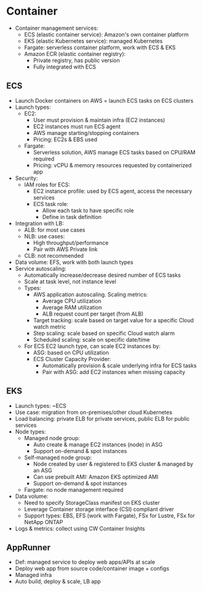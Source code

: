 # Container
- Container management services:
  - ECS (elastic container service): Amazon's own container platform
  - EKS (elastic Kubernetes service): managed Kubernetes
  - Fargate: serverless container platform, work with ECS & EKS
  - Amazon ECR (elastic container registry):
    - Private registry, has public version
    - Fully integrated with ECS
## ECS
- Launch Docker containers on AWS = launch ECS tasks on ECS clusters
- Launch types:
  - EC2:
    - User must provision & maintain infra (EC2 instances)
    - EC2 instances must run ECS agent
    - AWS manage starting/stopping containers
    - Pricing: EC2s & EBS used
  - Fargate:
    - Serverless solution, AWS manage ECS tasks based on CPU/RAM required
    - Pricing: vCPU & memory resources requested by containerized app
- Security:
  - IAM roles for ECS:
    - EC2 instance profile: used by ECS agent, access the necessary services
    - ECS task role:
      - Allow each task to have specific role
      - Define in task definition
- Integration with LB:
  - ALB: for most use cases
  - NLB: use cases:
    - High throughput/performance
    - Pair with AWS Private link
  - CLB: not recommended
- Data volume: EFS, work with both launch types
- Service autoscaling:
  - Automatically increase/decrease desired number of ECS tasks
  - Scale at task level, not instance level
  - Types:
    - AWS application autoscaling. Scaling metrics:
      - Average CPU utilization
      - Average RAM utilization
      - ALB request count per target (from ALB)
    - Target tracking: scale based on target value for a specific Cloud watch metric
    - Step scaling: scale based on specific Cloud watch alarm
    - Scheduled scaling: scale on specific date/time
  - For ECS EC2 launch type, can scale EC2 instances by:
    - ASG: based on CPU utilization
    - ECS Cluster Capacity Provider:
      - Automatically provision & scale underlying infra for ECS tasks
      - Pair with ASG: add EC2 instances when missing capacity
## EKS
- Launch types: ~ECS
- Use case: migration from on-premises/other cloud Kubernetes
- Load balancing: private ELB for private services, public ELB for public services
- Node types:
  - Managed node group:
    - Auto create & manage EC2 instances (node) in ASG
    - Support on-demand & spot instances
  - Self-managed node group:
    - Node created by user & registered to EKS cluster & managed by an ASG
    - Can use prebuilt AMI: Amazon EKS optimized AMI
    - Support on-demand & spot instances
  - Fargate: no node management required
- Data volume:
  - Need to specify StorageClass manifest on EKS cluster
  - Leverage Container storage interface (CSI) compliant driver
  - Support types: EBS, EFS (work with Fargate), FSx for Lustre, FSx for NetApp ONTAP
- Logs & metrics: collect using CW Container Insights
## AppRunner
- Def: managed service to deploy web apps/APIs at scale
- Deploy web app from source code/container image + configs
- Managed infra
- Auto build, deploy & scale, LB app
